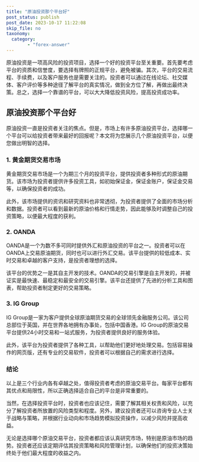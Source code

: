 ```yaml
---
title: "原油投资那个平台好"
post_status: publish
post_date: 2023-10-17 11:22:08
skip_file: no
taxonomy:
  category:
        - "forex-answer"
---
```


原油投资是一项高风险的投资项目，选择一个好的投资平台至关重要。首先要考虑平台的资质和信誉度，要选择有牌照的正规平台，避免被骗。其次，平台的交易流程、手续费，以及客户服务也是需要关注的。投资者可以通过在线论坛、社交媒体、客户评价等多种途径了解平台的真实情况，做到全方位了解，再做出最终决策。总之，选择一个靠谱的平台，可以大大降低投资风险，提高投资成功率。

## 原油投资那个平台好

原油投资一直是投资者关注的焦点。但是，市场上有许多原油投资平台，选择哪一个平台可以给投资者带来最好的回报呢？本文将为您展示几个原油投资平台，以便您做出明智的选择。

### 1. 黄金期货交易市场

黄金期货交易市场是一个为期三个月的投资平台，提供投资者多种形式的原油期货。该市场为投资者提供许多投资工具，如初始保证金，保证金账户，保证金交易等，以确保投资者的成功。

此外，该市场提供的资讯和研究资料也非常透彻，为投资者提供了全面的市场分析和数据。投资者可以看到最新的原油价格和行情走势，因此能够及时调整自己的投资策略，以便最大程度的获利。

### 2. OANDA

OANDA是一个为数不多可同时提供外汇和原油投资的平台之一。投资者可以在OANDA上交易原油期货，同时也可以进行外汇交易。该平台提供的较低成本、实时交易和卓越的客户支持，是投资者理想的选择。

该平台的优势之一是其自主开发的技术。OANDA的交易引擎是自主开发的，并被证实是最快速、最稳定和最安全的交易引擎。该平台还提供了先进的分析工具和图表，帮助投资者制定更好的交易策略。

### 3. IG Group

IG Group是一家为客户提供全球原油期货交易的全球领先金融服务公司。该公司总部位于英国，并在世界各地拥有办事处，包括中国香港。IG Group的原油交易平台提供24小时交易和一站式服务，为投资者提供良好的服务体验。

此外，该平台为投资者提供了各种工具，以帮助他们更好地处理交易。包括容易操作的网页版，还有专业的交易软件，投资者可以根据自己的需求进行选择。

### 结论

以上是三个行业内各有卓越之处，值得投资者考虑的原油交易平台。每家平台都有其优点和局限性，所以正确选择适合自己的平台是非常重要的。

当然，在选择投资平台时，投资者也应该记住，需要了解其相关权责和风险，以充分了解投资者所放置的风险类型和程度。另外，建议投资者还可以咨询专业人士关于战略与策略，并根据行业动向和市场趋势模拟投资操作，以减少风险并提高收益。

无论是选择哪个原油交易平台，投资者都应该认真研究市场，特别是原油市场的趋势。投资者还应该定期评估其投资策略和风险管理计划，以确保他们的投资决策始终处于他们最大程度的收益之内。